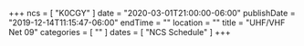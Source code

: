 +++
ncs = [ "K0CGY" ]
date = "2020-03-01T21:00:00-06:00"
publishDate = "2019-12-14T11:15:47-06:00"
endTime = ""
location = ""
title = "UHF/VHF Net 09"
categories = [ "" ]
dates = [ "NCS Schedule" ]
+++
